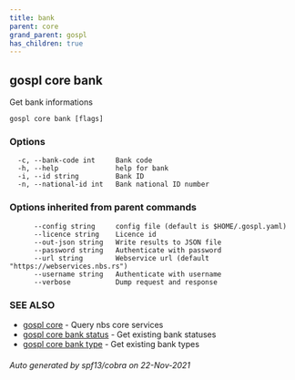```yaml
---
title: bank
parent: core
grand_parent: gospl
has_children: true
---
```

## gospl core bank

Get bank informations

```
gospl core bank [flags]
```

### Options

```
  -c, --bank-code int     Bank code
  -h, --help              help for bank
  -i, --id string         Bank ID
  -n, --national-id int   Bank national ID number
```

### Options inherited from parent commands

```
      --config string     config file (default is $HOME/.gospl.yaml)
      --licence string    Licence id
      --out-json string   Write results to JSON file
      --password string   Authenticate with password
      --url string        Webservice url (default "https://webservices.nbs.rs")
      --username string   Authenticate with username
      --verbose           Dump request and response
```

### SEE ALSO

* [gospl core](../index.md)	 - Query nbs core services
* [gospl core bank status](gospl_core_bank_status.md)	 - Get existing bank statuses
* [gospl core bank type](gospl_core_bank_type.md)	 - Get existing bank types

###### Auto generated by spf13/cobra on 22-Nov-2021
